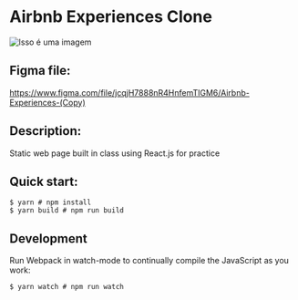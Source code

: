 # Airbnb Experiences Clone

![Isso é uma imagem]((https://s3-us-west-2.amazonaws.com/secure.notion-static.com/e8247db4-fc98-48ad-a100-bfafa10e5a2a/Untitled.png))

## Figma file:
https://www.figma.com/file/jcqjH7888nR4HnfemTlGM6/Airbnb-Experiences-(Copy)

## Description:
Static web page built in class using React.js for practice

## Quick start:
```
$ yarn # npm install
$ yarn build # npm run build
```

## Development
Run Webpack in watch-mode to continually compile the JavaScript as you work:
```
$ yarn watch # npm run watch
```
